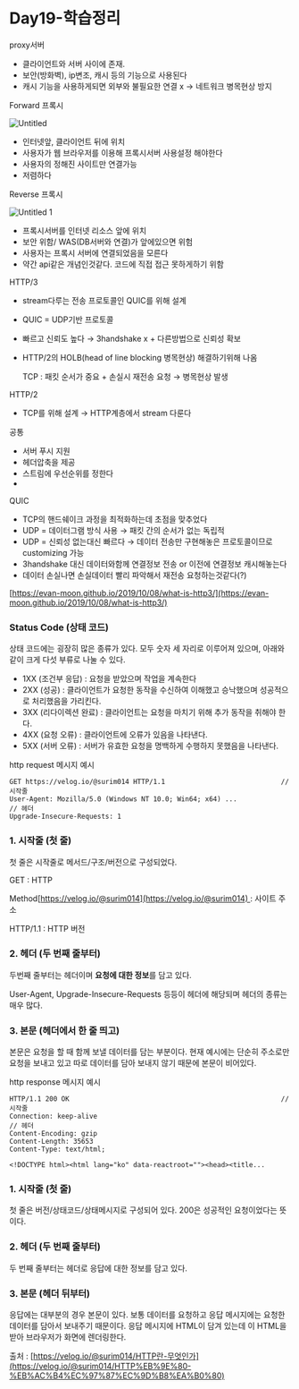 # Day19-학습정리

proxy서버

- 클라이언트와 서버 사이에 존재.
- 보안(방화벽), ip변조, 캐시 등의 기능으로 사용된다
- 캐시 기능을 사용하게되면 외부와 불필요한 연결 x → 네트워크 병목현상 방지

Forward 프록시

![Untitled](https://user-images.githubusercontent.com/52225690/129254306-7d0a550d-0ddb-4f41-b449-79f7e82a5d2f.png)

- 인터넷앞, 클라이언트 뒤에 위치
- 사용자가 웹 브라우저를 이용해 프록시서버 사용설정 해야한다
- 사용자의 정해진 사이트만 연결가능
- 저렴하다

Reverse 프록시

![Untitled 1](https://user-images.githubusercontent.com/52225690/129254298-c3f77dad-da1c-478a-a5e7-9dcaebe01c1b.png)

- 프록시서버를 인터넷 리소스 앞에 위치
- 보안 위함/ WAS(DB서버와 연결)가 앞에있으면 위험
- 사용자는 프록시 서버에 연결되었음을 모른다
- 약간 api같은 개념인것같다. 코드에 직접 접근 못하게하기 위함

HTTP/3

- stream다루는 전송 프로토콜인 QUIC를 위해 설계
- QUIC = UDP기반 프로토콜
- 빠르고 신뢰도 높다 → 3handshake x + 다른방법으로 신뢰성 확보
- HTTP/2의 HOLB(head of line blocking 병목현상) 해결하기위해 나옴

    TCP : 패킷 순서가 중요 + 손실시 재전송 요청 → 병목현상 발생

HTTP/2

- TCP를 위해 설계 → HTTP계층에서 stream 다룬다

공통

- 서버 푸시 지원
- 헤더압축을 제공
- 스트림에 우선순위를 정한다
- 

QUIC

- TCP의 핸드쉐이크 과정을 최적화하는데 초점을 맞추었다
- UDP = 데이터그램 방식 사용 → 패킷 간의 순서가 없는 독립적
- UDP = 신뢰성 없는대신 빠르다 → 데이터 전송만 구현해놓은 프로토콜이므로 customizing 가능
- 3handshake 대신 데이터와함께 연결정보 전송 or 이전에 연결정보 캐시해놓는다
- 데이터 손실나면 손실데이터 빨리 파악해서 재전송 요청하는것같다(?)

[https://evan-moon.github.io/2019/10/08/what-is-http3/](https://evan-moon.github.io/2019/10/08/what-is-http3/)

### Status Code (상태 코드)

상태 코드에는 굉장히 많은 종류가 있다. 모두 숫자 세 자리로 이루어져 있으며, 아래와 같이 크게 다섯 부류로 나눌 수 있다.

- 1XX (조건부 응답) : 요청을 받았으며 작업을 계속한다
- 2XX (성공) : 클라이언트가 요청한 동작을 수신하여 이해했고 승낙했으며 성공적으로 처리했음을 가리킨다.
- 3XX (리다이렉션 완료) : 클라이언트는 요청을 마치기 위해 추가 동작을 취해야 한다.
- 4XX (요청 오류) : 클라이언트에 오류가 있음을 나타낸다.
- 5XX (서버 오류) : 서버가 유효한 요청을 명백하게 수행하지 못했음을 나타낸다.

http request 메시지 예시

```
GET https://velog.io/@surim014 HTTP/1.1								// 시작줄
User-Agent: Mozilla/5.0 (Windows NT 10.0; Win64; x64) ...			  // 헤더
Upgrade-Insecure-Requests: 1
```

### 1. 시작줄 (첫 줄)

첫 줄은 시작줄로 메서드/구조/버전으로 구성되었다.

GET : HTTP 

Method[https://velog.io/@surim014](https://velog.io/@surim014) : 사이트 주소

HTTP/1.1 : HTTP 버전

### 2. 헤더 (두 번째 줄부터)

두번째 줄부터는 헤더이며 **요청에 대한 정보**를 담고 있다. 

User-Agent, Upgrade-Insecure-Requests 등등이 헤더에 해당되며 헤더의 종류는 매우 많다.

### 3. 본문 (헤더에서 한 줄 띄고)

본문은 요청을 할 때 함께 보낼 데이터를 담는 부분이다. 현재 예시에는 단순히 주소로만 요청을 보내고 있고 따로 데이터를 담아 보내지 않기 때문에 본문이 비어있다.

http response 메시지 예시

```
HTTP/1.1 200 OK														// 시작줄
Connection: keep-alive												 // 헤더
Content-Encoding: gzip
Content-Length: 35653
Content-Type: text/html;

<!DOCTYPE html><html lang="ko" data-reactroot=""><head><title...
```

### 1. 시작줄 (첫 줄)

첫 줄은 버전/상태코드/상태메시지로 구성되어 있다. 200은 성공적인 요청이었다는 뜻이다.

### 2. 헤더 (두 번째 줄부터)

두 번째 줄부터는 헤더로 응답에 대한 정보를 담고 있다.

### 3. 본문 (헤더 뒤부터)

응답에는 대부분의 경우 본문이 있다. 보통 데이터를 요청하고 응답 메시지에는 요청한 데이터를 담아서 보내주기 때문이다. 응답 메시지에 HTML이 담겨 있는데 이 HTML을 받아 브라우저가 화면에 렌더링한다.

출처 : [https://velog.io/@surim014/HTTP란-무엇인가](https://velog.io/@surim014/HTTP%EB%9E%80-%EB%AC%B4%EC%97%87%EC%9D%B8%EA%B0%80)
